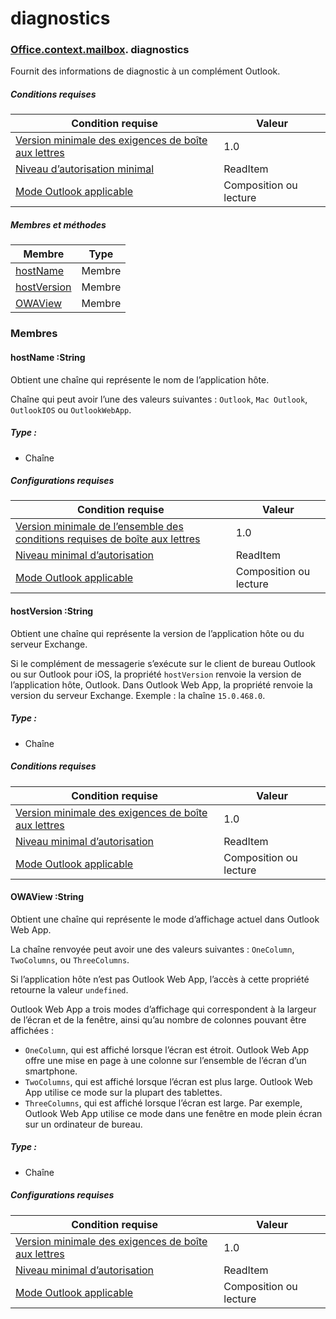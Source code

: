 
# <a name="diagnostics"></a>diagnostics

### [Office](Office.md)[.context](Office.context.md)[.mailbox](Office.context.mailbox.md). diagnostics

Fournit des informations de diagnostic à un complément Outlook.

##### <a name="requirements"></a>Conditions requises

|Condition requise| Valeur|
|---|---|
|[Version minimale des exigences de boîte aux lettres](/office/dev/add-ins/reference/requirement-sets/outlook-api-requirement-sets)| 1.0|
|[Niveau d’autorisation minimal](https://docs.microsoft.com/outlook/add-ins/understanding-outlook-add-in-permissions)| ReadItem|
|[Mode Outlook applicable](https://docs.microsoft.com/outlook/add-ins/#extension-points)| Composition ou lecture|

##### <a name="members-and-methods"></a>Membres et méthodes

| Membre | Type |
|--------|------|
| [hostName](#hostname-string) | Membre |
| [hostVersion](#hostversion-string) | Membre |
| [OWAView](#owaview-string) | Membre |

### <a name="members"></a>Membres

####  <a name="hostname-string"></a>hostName :String

Obtient une chaîne qui représente le nom de l’application hôte.

Chaîne qui peut avoir l’une des valeurs suivantes : `Outlook`, `Mac Outlook`, `OutlookIOS` ou `OutlookWebApp`.

##### <a name="type"></a>Type :

*   Chaîne

##### <a name="requirements"></a>Configurations requises

|Condition requise| Valeur|
|---|---|
|[Version minimale de l’ensemble des conditions requises de boîte aux lettres](/office/dev/add-ins/reference/requirement-sets/outlook-api-requirement-sets)| 1.0|
|[Niveau minimal d’autorisation](https://docs.microsoft.com/outlook/add-ins/understanding-outlook-add-in-permissions)| ReadItem|
|[Mode Outlook applicable](https://docs.microsoft.com/outlook/add-ins/#extension-points)| Composition ou lecture|

####  <a name="hostversion-string"></a>hostVersion :String

Obtient une chaîne qui représente la version de l’application hôte ou du serveur Exchange.

Si le complément de messagerie s’exécute sur le client de bureau Outlook ou sur Outlook pour iOS, la propriété `hostVersion` renvoie la version de l’application hôte, Outlook. Dans Outlook Web App, la propriété renvoie la version du serveur Exchange. Exemple : la chaîne `15.0.468.0`.

##### <a name="type"></a>Type :

*   Chaîne

##### <a name="requirements"></a>Conditions requises

|Condition requise| Valeur|
|---|---|
|[Version minimale des exigences de boîte aux lettres](/office/dev/add-ins/reference/requirement-sets/outlook-api-requirement-sets)| 1.0|
|[Niveau minimal d’autorisation](https://docs.microsoft.com/outlook/add-ins/understanding-outlook-add-in-permissions)| ReadItem|
|[Mode Outlook applicable](https://docs.microsoft.com/outlook/add-ins/#extension-points)| Composition ou lecture|

####  <a name="owaview-string"></a>OWAView :String

Obtient une chaîne qui représente le mode d’affichage actuel dans Outlook Web App.

La chaîne renvoyée peut avoir une des valeurs suivantes : `OneColumn`, `TwoColumns`, ou `ThreeColumns`.

Si l’application hôte n’est pas Outlook Web App, l’accès à cette propriété retourne la valeur `undefined`.

Outlook Web App a trois modes d’affichage qui correspondent à la largeur de l’écran et de la fenêtre, ainsi qu’au nombre de colonnes pouvant être affichées :

*   `OneColumn`, qui est affiché lorsque l’écran est étroit. Outlook Web App offre une mise en page à une colonne sur l’ensemble de l’écran d’un smartphone.
*   `TwoColumns`, qui est affiché lorsque l’écran est plus large. Outlook Web App utilise ce mode sur la plupart des tablettes.
*   `ThreeColumns`, qui est affiché lorsque l’écran est large. Par exemple, Outlook Web App utilise ce mode dans une fenêtre en mode plein écran sur un ordinateur de bureau.

##### <a name="type"></a>Type :

*   Chaîne

##### <a name="requirements"></a>Configurations requises

|Condition requise| Valeur|
|---|---|
|[Version minimale des exigences de boîte aux lettres](/office/dev/add-ins/reference/requirement-sets/outlook-api-requirement-sets)| 1.0|
|[Niveau minimal d’autorisation](https://docs.microsoft.com/outlook/add-ins/understanding-outlook-add-in-permissions)| ReadItem|
|[Mode Outlook applicable](https://docs.microsoft.com/outlook/add-ins/#extension-points)| Composition ou lecture|